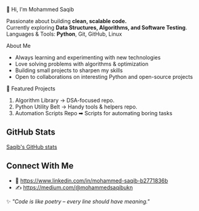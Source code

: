 👋 Hi, I'm Mohammed Saqib

Passionate about building **clean, scalable code.**  
Currently exploring **Data Structures, Algorithms, and Software Testing**.  
Languages & Tools: **Python**, Git, GitHub, Linux  


About Me
-  Always learning and experimenting with new technologies  
-  Love solving problems with algorithms & optimization  
-  Building small projects to sharpen my skills  
-  Open to collaborations on interesting Python and open-source projects  


📂 Featured Projects
  1. Algorithm Library → DSA-focused repo.
  2. Python Utility Belt → Handy tools & helpers repo.
  3. Automation Scripts Repo ➡ Scripts for automating boring tasks

## GitHub Stats
[Saqib's GitHub stats](https://github-readme-stats.vercel.app/api?username=saqib777&show_icons=true&theme=tokyonight)  


## Connect With Me
- 💼 https://www.linkedin.com/in/mohammed-saqib-b2771836b
- ✍️ https://medium.com/@mohammedsaqibukn


✨ *"Code is like poetry – every line should have meaning."*  
